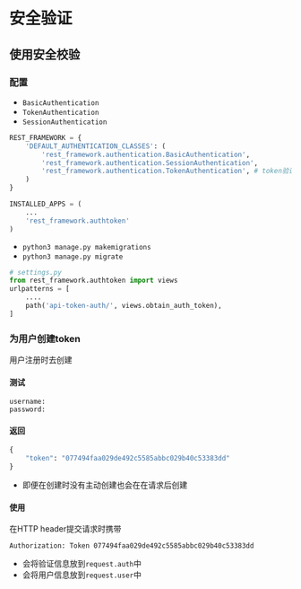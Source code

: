 # 安全验证

## 使用安全校验

### 配置

* `BasicAuthentication`
* `TokenAuthentication`
* `SessionAuthentication`

````python
REST_FRAMEWORK = {
    'DEFAULT_AUTHENTICATION_CLASSES': (
        'rest_framework.authentication.BasicAuthentication',
        'rest_framework.authentication.SessionAuthentication',
        'rest_framework.authentication.TokenAuthentication', # token验证的方式
    )
}
````

````python
INSTALLED_APPS = (
    ...
    'rest_framework.authtoken'
)
````

* `python3 manage.py makemigrations`
* `python3 manage.py migrate`

```python
# settings.py
from rest_framework.authtoken import views
urlpatterns = [
	....
    path('api-token-auth/', views.obtain_auth_token),
]
```

### 为用户创建token

用户注册时去创建

#### 测试

```
username:
password: 
```

#### 返回

```python
{
    "token": "077494faa029de492c5585abbc029b40c53383dd"
}
```

* 即便在创建时没有主动创建也会在在请求后创建

#### 使用

在HTTP header提交请求时携带

```
Authorization: Token 077494faa029de492c5585abbc029b40c53383dd
```

* 会将验证信息放到`request.auth`中
* 会将用户信息放到`request.user`中